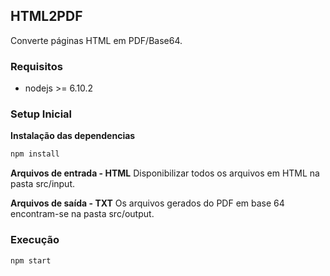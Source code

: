 ## HTML2PDF

Converte páginas HTML em PDF/Base64.

### Requisitos
  * nodejs >= 6.10.2
  
### Setup Inicial

**Instalação das dependencias**
``` bash
npm install
```

**Arquivos de entrada - HTML**
Disponibilizar todos os arquivos em HTML na pasta src/input.

**Arquivos de saída - TXT**
Os arquivos gerados do PDF em base 64 encontram-se na pasta src/output.

### Execução

``` bash
npm start
```
